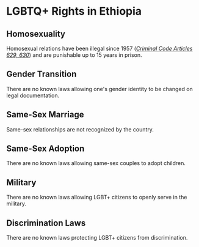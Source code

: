 # LGBTQ+ Rights in Ethiopia

## Homosexuality
Homosexual relations have been illegal since 1957 ([*Criminal Code Articles 629, 630*](http://www.ilo.org/dyn/natlex/docs/ELECTRONIC/70993/75092/F1429731028/ETH70993.pdf)) and are punishable up to 15 years in prison.

## Gender Transition
There are no known laws allowing one's gender identity to be changed on legal documentation.

## Same-Sex Marriage
Same-sex relationships are not recognized by the country.

## Same-Sex Adoption
There are no known laws allowing same-sex couples to adopt children.

## Military
There are no known laws allowing LGBT+ citizens to openly serve in the military.

## Discrimination Laws
There are no known laws protecting LGBT+ citizens from discrimination.
